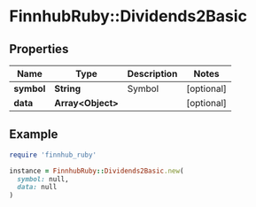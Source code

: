 # FinnhubRuby::Dividends2Basic

## Properties

| Name | Type | Description | Notes |
| ---- | ---- | ----------- | ----- |
| **symbol** | **String** | Symbol | [optional] |
| **data** | **Array&lt;Object&gt;** |  | [optional] |

## Example

```ruby
require 'finnhub_ruby'

instance = FinnhubRuby::Dividends2Basic.new(
  symbol: null,
  data: null
)
```

